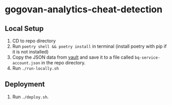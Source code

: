 # gogovan-analytics-cheat-detection

## Local Setup
1. CD to repo directory
2. Run `poetry shell && poetry install` in terminal (install poetry with pip if it is not installed)
3. Copy the JSON data from [vault](https://vault-v2.gogo.tech/ui/vault/secrets/gogotech/show/data_team/databases/ANALYTICS_BIG_QUERY) and save it to a file called `bq-service-account.json` in the repo directory.
3. Run `./run-locally.sh`

## Deployment
1. Run `./deploy.sh`.
